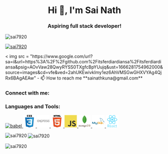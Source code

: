 <h1 align="center">Hi 👋, I'm Sai Nath</h1>
<h3 align="center">Aspiring full stack developer!</h3>

<p align="left"> <img src="https://komarev.com/ghpvc/?username=sai7920&label=Profile%20views&color=0e75b6&style=flat" alt="sai7920" /> </p>

<p align="left"> <a href="https://github.com/ryo-ma/github-profile-trophy"><img src="https://github-profile-trophy.vercel.app/?username=sai7920" alt="sai7920" /></a> </p>
< img src = "https://www.google.com/url?sa=i&url=https%3A%2F%2Fgithub.com%2Fitsferdiardiansa%2Fitsferdiardiansa&psig=AOvVaw28QwyRYSS0TXgfcBpYUujq&ust=1666281754962000&source=images&cd=vfe&ved=2ahUKEwivkImy1ez6AhVMSGwGHXVYAg4QjRx6BAgAEAw"
- 📫 How to reach me **sainathkuna@gmail.com**

<h3 align="left">Connect with me:</h3>
<p align="left">
</p>

<h3 align="left">Languages and Tools:</h3>
<p align="left"> <a href="https://babeljs.io/" target="_blank" rel="noreferrer"> <img src="https://www.vectorlogo.zone/logos/babeljs/babeljs-icon.svg" alt="babel" width="40" height="40"/> </a> <a href="https://www.w3schools.com/css/" target="_blank" rel="noreferrer"> <img src="https://raw.githubusercontent.com/devicons/devicon/master/icons/css3/css3-original-wordmark.svg" alt="css3" width="40" height="40"/> </a> <a href="https://expressjs.com" target="_blank" rel="noreferrer"> <img src="https://raw.githubusercontent.com/devicons/devicon/master/icons/express/express-original-wordmark.svg" alt="express" width="40" height="40"/> </a> <a href="https://www.w3.org/html/" target="_blank" rel="noreferrer"> <img src="https://raw.githubusercontent.com/devicons/devicon/master/icons/html5/html5-original-wordmark.svg" alt="html5" width="40" height="40"/> </a> <a href="https://developer.mozilla.org/en-US/docs/Web/JavaScript" target="_blank" rel="noreferrer"> <img src="https://raw.githubusercontent.com/devicons/devicon/master/icons/javascript/javascript-original.svg" alt="javascript" width="40" height="40"/> </a> <a href="https://www.mongodb.com/" target="_blank" rel="noreferrer"> <img src="https://raw.githubusercontent.com/devicons/devicon/master/icons/mongodb/mongodb-original-wordmark.svg" alt="mongodb" width="40" height="40"/> </a> <a href="https://www.mysql.com/" target="_blank" rel="noreferrer"> <img src="https://raw.githubusercontent.com/devicons/devicon/master/icons/mysql/mysql-original-wordmark.svg" alt="mysql" width="40" height="40"/> </a> <a href="https://reactjs.org/" target="_blank" rel="noreferrer"> <img src="https://raw.githubusercontent.com/devicons/devicon/master/icons/react/react-original-wordmark.svg" alt="react" width="40" height="40"/> </a> </p>

<p><img align="left" src="https://github-readme-stats.vercel.app/api/top-langs?username=sai7920&show_icons=true&locale=en&layout=compact" alt="sai7920" /></p>

<p>&nbsp;<img align="center" src="https://github-readme-stats.vercel.app/api?username=sai7920&show_icons=true&locale=en" alt="sai7920" /></p>

<p><img align="center" src="https://github-readme-streak-stats.herokuapp.com/?user=sai7920&" alt="sai7920" /></p>
